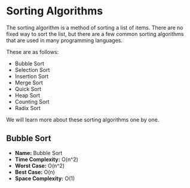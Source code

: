 # Sorting Algorithms
 
The sorting algorithm is a method of sorting a list of items. There are no fixed way to sort the list, but there are a few common sorting algorithms that are used in many programming languages.

These are as follows:

  * Bubble Sort
  * Selection Sort
  * Insertion Sort
  * Merge Sort
  * Quick Sort
  * Heap Sort
  * Counting Sort
  * Radix Sort

We will learn more about these sorting algorithms one by one.

## Bubble Sort

  * **Name:** Bubble Sort
  * **Time Complexity:** O(n^2)
  * **Worst Case:** O(n^2)
  * **Best Case:** O(n)
  * **Space Complexity:** O(1)

  